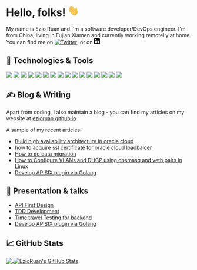 <!-- More info, tips and tricks for making GitHub Profile README can be found in my article at https://towardsdatascience.com/build-a-stunning-readme-for-your-github-profile-9b80434fe5d7 -->


# Hello, folks! <img src="https://raw.githubusercontent.com/ezioruan/ezioruan/master/wave.gif" width="30px" height="30px" />

My name is Ezio Ruan and I'm a software developer/DevOps engineer. I'm from China, living in Fujian Xiamen and currently working remotelly at home. You can find me on [![Twitter][1.2]][1],  or on [![LinkedIn][3.2]][3].

## 🔧 Technologies & Tools
![](https://img.shields.io/badge/OS-Linux-informational?style=flat&logo=linux&logoColor=white&color=2bbc8a)
![](https://img.shields.io/badge/Editor-VIM-informational?style=flat&logo=intellij-idea&logoColor=white&color=2bbc8a)
![](https://img.shields.io/badge/Code-Python-informational?style=flat&logo=python&logoColor=white&color=2bbc8a)
![](https://img.shields.io/badge/Code-JavaScript-informational?style=flat&logo=javascript&logoColor=white&color=2bbc8a)
![](https://img.shields.io/badge/Code-Golang-informational?style=flat&logo=go&logoColor=white&color=2bbc8a)
![](https://img.shields.io/badge/Code-Vue-informational?style=flat&logo=vue.js&logoColor=white&color=2bbc8a)
![](https://img.shields.io/badge/Shell-Bash-informational?style=flat&logo=gnu-bash&logoColor=white&color=2bbc8a)
![](https://img.shields.io/badge/Tools-PostgreSQL-informational?style=flat&logo=postgresql&logoColor=white&color=2bbc8a)
![](https://img.shields.io/badge/Tools-MySQL-informational?style=flat&logo=postgresql&logoColor=white&color=2bbc8a)
![](https://img.shields.io/badge/Tools-ElasticSearch-informational?style=flat&logo=docker&logoColor=white&color=2bbc8a)
![](https://img.shields.io/badge/Tools-Docker-informational?style=flat&logo=docker&logoColor=white&color=2bbc8a)
![](https://img.shields.io/badge/Tools-Kubernetes-informational?style=flat&logo=kubernetes&logoColor=white&color=2bbc8a)
![](https://img.shields.io/badge/Cloud-Digital_Ocean-informational?style=flat&logo=digitalocean&logoColor=white&color=2bbc8a)
![](https://img.shields.io/badge/Cloud-AWS-informational?style=flat&logo=digitalocean&logoColor=white&color=2bbc8a)
![](https://img.shields.io/badge/Cloud-GCP-informational?style=flat&logo=digitalocean&logoColor=white&color=2bbc8a)
![](https://img.shields.io/badge/Cloud-OCI-informational?style=flat&logo=digitalocean&logoColor=white&color=2bbc8a)

## &#x270d; Blog & Writing

Apart from coding, I also maintain a blog - you can find my articles on my website at [ezioruan.github.io](https://ezioruan.github.io)

A sample of my recent articles:

<!-- BLOG-POST-LIST:START -->
- [Build high availability architecture in oracle cloud](https://ezioruan.github.io/2022/08/10/build-high-availability-architecture-in-oracle-cloud/)
- [how to acquire ssl certificate for oracle cloud loadbalcer](https://ezioruan.github.io/2022/07/27/how-to-acquire-ssl-certificate-for-oracle-cloud/)
- [How to do data migration](https://ezioruan.github.io/2022/07/18/how-to-do-data-migration/)
- [How to Configure VLANs and DHCP using dnsmasq and veth pairs in Linux](https://ezioruan.github.io/2022/07/10/How_to_Configure_VLANs_and_DHCP_using_dnsmasq_and_veth_pairs_in_Linux/)
- [Develop APISIX plugin via Golang](https://ezioruan.github.io/2022/03/08/develop-apisix-plugin-via-go/)
<!-- BLOG-POST-LIST:END -->

## :tophat: Presentation & talks 
- [API First Design](https://fastapi-api-first.netlify.app)
- [TDD Development](https://fastapi-tdd.netlify.app)
- [Time travel Testing for backend](https://back-2-the-future.netlify.app)
- [Develop APISIX plugin via Golang](https://www.youtube.com/watch?v=YRxZbdqw3ro)

## &#x1f4c8; GitHub Stats

<a href="https://github.com/ezioruan/ezioruan">
  <img align="center" src="https://github-readme-stats.vercel.app/api/top-langs/?username=ezioruan&hide=java,html,tex&title_color=ffffff&text_color=c9cacc&icon_color=2bbc8a&bg_color=1d1f21&langs_count=3" />
</a>
<a href="https://github.com/ezioruan/ezioruan">
  <img align="center" src="https://github-readme-stats.vercel.app/api?username=ezioruan&show_icons=true&line_height=27&count_private=true&title_color=ffffff&text_color=c9cacc&icon_color=2bbc8a&bg_color=1d1f21" alt="EzioRuan's GitHub Stats" />
</a>


<!-- links to social media icons -->

<!-- icons with padding -->

[1.1]: http://i.imgur.com/tXSoThF.png (twitter icon with padding)
[2.1]: http://i.imgur.com/0o48UoR.png (github icon with padding)

<!-- icons without padding -->

[1.2]: http://i.imgur.com/wWzX9uB.png (twitter icon without padding)
[2.2]: http://i.imgur.com/9I6NRUm.png (github icon without padding)
[3.2]: https://raw.githubusercontent.com/ezioruan/ezioruan/master/linkedin-3-16.png (LinkedIn icon without padding)


<!-- links to your social media accounts -->

[1]: https://twitter.com/ezioruan
[2]: https://github.com/ezioruan
[3]: https://www.linkedin.com/in/ezio-ruan-89078b164


<!-- Resources -->
<!-- Icons: https://simpleicons.org/ -->
<!-- GitHub Stats: https://github.com/anuraghazra/github-readme-stats -->
<!-- Emojis: https://emojipedia.org/emoji/ -->
<!-- HTML Emojis: https://www.fileformat.info/index.htm -->
<!-- Shields: https://shields.io/ -->
<!-- Awesome GitHub Profile README: https://github.com/abhisheknaiidu/awesome-github-profile-readme -->
